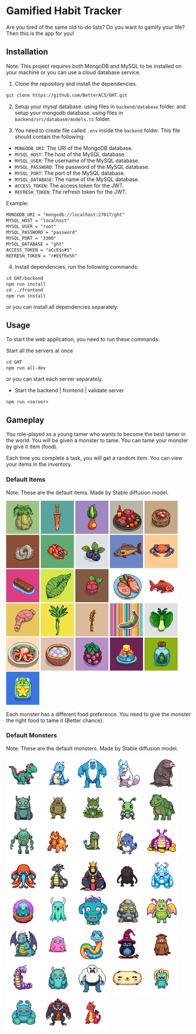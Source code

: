 # Gamified Habit Tracker

Are you tired of the same old to-do lists? Do you want to gamify your life? Then this is the app for you!

## Installation

Note: This project requires both MongoDB and MySQL to be installed on your machine or you can use a cloud database service.

1. Clone the repository and install the dependencies.

```bash
git clone https://github.com/BetterACS/GHT.git
```

2. Setup your mysql database. using files in `backend/database` folder. and setup your mongodb database. using files in `backend/src/database/models.ts` folder.

3. You need to create file called `.env` inside the `backend` folder. This file should contain the following:

-   `MONGODB_URI`: The URI of the MongoDB database.
-   `MYSQL_HOST`: The host of the MySQL database.
-   `MYSQL_USER`: The username of the MySQL database.
-   `MYSQL_PASSWORD`: The password of the MySQL database.
-   `MYSQL_PORT`: The port of the MySQL database.
-   `MYSQL_DATABASE`: The name of the MySQL database.
-   `ACCESS_TOKEN`: The access token for the JWT.
-   `REFRESH_TOKEN`: The refresh token for the JWT.

Example:

```
MONGODB_URI = "mongodb://localhost:27017/ght"
MYSQL_HOST = "localhost"
MYSQL_USER = "root"
MYSQL_PASSWORD = "password"
MYSQL_PORT = "3300"
MYSQL_DATABASE = "ght"
ACCESS_TOKEN = "aCcE$s#S"
REFRESH_TOKEN = "r#E$fReSh"
```

4. Install dependencies, run the following commands:

```node
cd GHT/backend
npm run install
cd ../frontend
npm run install
```

or you can install all dependencies separately.

## Usage

To start the web application, you need to run these commands:

Start all the servers at once

```node
cd GHT
npm run all-dev
```

or you can start each server separately.

-   Start the backend | frontend | validate server

```node
npm run <server>
```

## Gameplay

You role-played as a young tamer who wants to become the best tamer in the world. You will be given a monster to tame. You can tame your monster by give it item (food).

Each time you complete a task, you will get a random item. You can view your items in the inventory.

### Default Items

Note: These are the default items. Made by Stable diffusion model.

![item](assets/items/image_0.png)
![item](assets/items/image_1.png)
![item](assets/items/image_2.png)
![item](assets/items/image_3.png)
![item](assets/items/image_4.png)
![item](assets/items/image_5.png)
![item](assets/items/image_6.png)
![item](assets/items/image_7.png)
![item](assets/items/image_8.png)
![item](assets/items/image_9.png)
![item](assets/items/image_10.png)
![item](assets/items/image_11.png)
![item](assets/items/image_12.png)
![item](assets/items/image_13.png)
![item](assets/items/image_14.png)
![item](assets/items/image_15.png)
![item](assets/items/image_16.png)
![item](assets/items/image_17.png)
![item](assets/items/image_18.png)
![item](assets/items/image_19.png)
![item](assets/items/image_20.png)
![item](assets/items/image_21.png)
![item](assets/items/image_22.png)
![item](assets/items/image_23.png)
![item](assets/items/image_24.png)
![item](assets/items/image_25.png)

Each monster has a different food preference. You need to give the monster the right food to tame it (Better chance).

### Default Monsters

Note: These are the default monsters. Made by Stable diffusion model.

![monster](assets/monsters/monster__1.png)
![monster](assets/monsters/monster__2.png)
![monster](assets/monsters/monster__3.png)
![monster](assets/monsters/monster__4.png)
![monster](assets/monsters/monster__5.png)
![monster](assets/monsters/monster__6.png)
![monster](assets/monsters/monster__7.png)
![monster](assets/monsters/monster__8.png)
![monster](assets/monsters/monster__9.png)
![monster](assets/monsters/monster__10.png)
![monster](assets/monsters/monster__11.png)
![monster](assets/monsters/monster__12.png)
![monster](assets/monsters/monster__13.png)
![monster](assets/monsters/monster__14.png)
![monster](assets/monsters/monster__15.png)
![monster](assets/monsters/monster__16.png)
![monster](assets/monsters/monster__17.png)
![monster](assets/monsters/monster__18.png)
![monster](assets/monsters/monster__19.png)
![monster](assets/monsters/monster__20.png)
![monster](assets/monsters/monster__21.png)
![monster](assets/monsters/monster__22.png)
![monster](assets/monsters/monster__23.png)
![monster](assets/monsters/monster__24.png)
![monster](assets/monsters/monster__25.png)
![monster](assets/monsters/monster__26.png)
![monster](assets/monsters/monster__27.png)
![monster](assets/monsters/monster__28.png)
![monster](assets/monsters/monster__29.png)
![monster](assets/monsters/monster__30.png)
![monster](assets/monsters/monster__31.png)
![monster](assets/monsters/monster__32.png)
![monster](assets/monsters/monster__33.png)
![monster](assets/monsters/monster__34.png)
![monster](assets/monsters/monster__35.png)
![monster](assets/monsters/monster__36.png)
![monster](assets/monsters/monster__37.png)
![monster](assets/monsters/monster__38.png)
